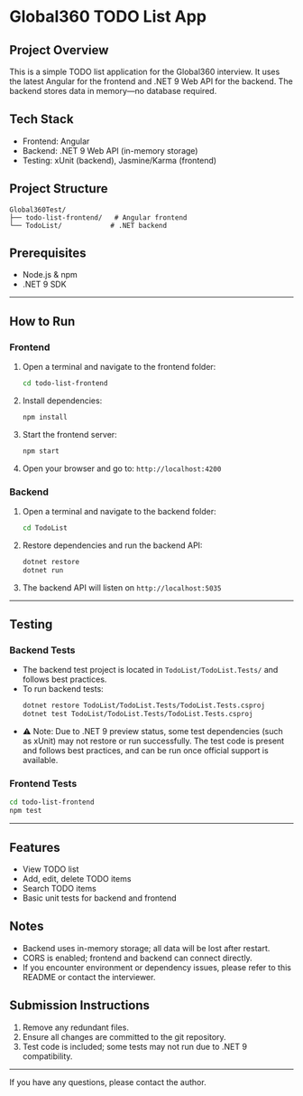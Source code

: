 # Global360 TODO List App

## Project Overview

This is a simple TODO list application for the Global360 interview. It uses the latest Angular for the frontend and .NET 9 Web API for the backend. The backend stores data in memory—no database required.

## Tech Stack

- Frontend: Angular
- Backend: .NET 9 Web API (in-memory storage)
- Testing: xUnit (backend), Jasmine/Karma (frontend)

## Project Structure

```
Global360Test/
├── todo-list-frontend/   # Angular frontend
└── TodoList/            # .NET backend
```

## Prerequisites

- Node.js & npm
- .NET 9 SDK

---

## How to Run

### Frontend

1. Open a terminal and navigate to the frontend folder:
   ```sh
   cd todo-list-frontend
   ```
2. Install dependencies:
   ```sh
   npm install
   ```
3. Start the frontend server:
   ```sh
   npm start
   ```
4. Open your browser and go to: `http://localhost:4200`

### Backend

1. Open a terminal and navigate to the backend folder:
   ```sh
   cd TodoList
   ```
2. Restore dependencies and run the backend API:
   ```sh
   dotnet restore
   dotnet run
   ```
3. The backend API will listen on `http://localhost:5035`

---

## Testing

### Backend Tests

- The backend test project is located in `TodoList/TodoList.Tests/` and follows best practices.
- To run backend tests:
  ```sh
  dotnet restore TodoList/TodoList.Tests/TodoList.Tests.csproj
  dotnet test TodoList/TodoList.Tests/TodoList.Tests.csproj
  ```
- ⚠️ Note: Due to .NET 9 preview status, some test dependencies (such as xUnit) may not restore or run successfully. The test code is present and follows best practices, and can be run once official support is available.

### Frontend Tests

```sh
cd todo-list-frontend
npm test
```

---

## Features

- View TODO list
- Add, edit, delete TODO items
- Search TODO items
- Basic unit tests for backend and frontend

## Notes

- Backend uses in-memory storage; all data will be lost after restart.
- CORS is enabled; frontend and backend can connect directly.
- If you encounter environment or dependency issues, please refer to this README or contact the interviewer.

## Submission Instructions

1. Remove any redundant files.
2. Ensure all changes are committed to the git repository.
3. Test code is included; some tests may not run due to .NET 9 compatibility.

---

If you have any questions, please contact the author.
